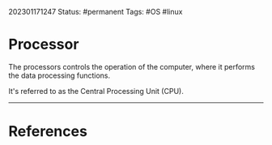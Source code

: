 202301171247
Status: #permanent 
Tags: #OS #linux

# Processor
The processors controls the operation of the computer, where it performs the data processing functions.

It's referred to as the Central Processing Unit (CPU).



---
# References